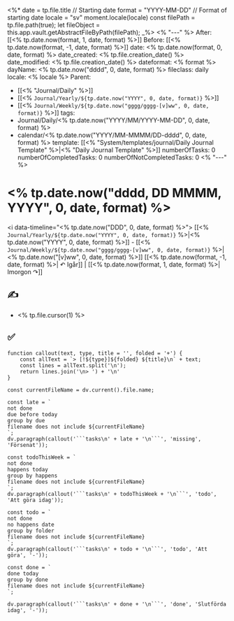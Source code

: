 <%*
	date = tp.file.title // Starting date
	format = "YYYY-MM-DD" // Format of starting date
	locale = "sv"
	moment.locale(locale)
	const filePath = tp.file.path(true);
	let fileObject = this.app.vault.getAbstractFileByPath(filePath);
_%>
<% "---" %>
After: [[<% tp.date.now(format, 1, date, format) %>]]
Before: [[<% tp.date.now(format, -1, date, format) %>]]
date: <% tp.date.now(format, 0, date, format) %>
date_created: <% tp.file.creation_date() %>
date_modified: <% tp.file.creation_date() %>
dateformat: <% format %>
dayName: <% tp.date.now("dddd", 0, date, format) %>
fileclass: daily
locale: <% locale %>
Parent:
- [[<% "Journal/Daily" %>]]
- [[<% `Journal/Yearly/${tp.date.now("YYYY", 0, date, format)}` %>]]
- [[<% `Journal/Weekly/${tp.date.now("gggg/gggg-[v]ww", 0, date, format)}` %>]]
tags:
- Journal/Daily/<% tp.date.now("YYYY/MM/YYYY-MM-DD", 0, date, format) %>
- calendar/<% tp.date.now("YYYY/MM-MMMM/DD-dddd", 0, date, format) %>
template: [[<% "System/templates/journal/Daily Journal Template" %>|<% "Daily Journal Template" %>]]
numberOfTasks: 0
numberOfCompletedTasks: 0
numberOfNotCompletedTasks: 0
<% "---" %>
# <% tp.date.now("dddd, DD MMMM, YYYY", 0, date, format) %>

<i data-timeline="<% tp.date.now("DDD", 0, date, format) %>"></i>
[[<% `Journal/Yearly/${tp.date.now("YYYY", 0, date, format)}` %>|<% tp.date.now("YYYY", 0, date, format) %>]] - [[<% `Journal/Weekly/${tp.date.now("gggg/gggg-[v]ww", 0, date, format)}` %>|<% tp.date.now("[v]ww", 0, date, format) %>]]
[[<% tp.date.now(format, -1, date, format) %>| ↶ Igår]] | [[<% tp.date.now(format, 1, date, format) %>| Imorgon ↷]]

## ✍️

- <% tp.file.cursor(1) %>

## ✅

````dataviewjs
function callout(text, type, title = '', folded = '+') {
    const allText = `> [!${type}]${folded} ${title}\n` + text;
    const lines = allText.split('\n');
    return lines.join('\n> ') + '\n'
}

const currentFileName = dv.current().file.name;

const late = `
not done
due before today
group by due
filename does not include ${currentFileName}
`;
dv.paragraph(callout('```tasks\n' + late + '\n```', 'missing', 'Försenat'));

const todoThisWeek = `
not done
happens today
group by happens
filename does not include ${currentFileName}
`;
dv.paragraph(callout('```tasks\n' + todoThisWeek + '\n```', 'todo', 'Att göra idag'));

const todo = `
not done
no happens date
group by folder
filename does not include ${currentFileName}
`;
dv.paragraph(callout('```tasks\n' + todo + '\n```', 'todo', 'Att göra', '-'));

const done = `
done today
group by done
filename does not include ${currentFileName}
`;

dv.paragraph(callout('```tasks\n' + done + '\n```', 'done', 'Slutförda idag', '-'));
````
